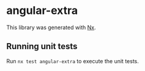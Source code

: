 # angular-extra

This library was generated with [Nx](https://nx.dev).

## Running unit tests

Run `nx test angular-extra` to execute the unit tests.
